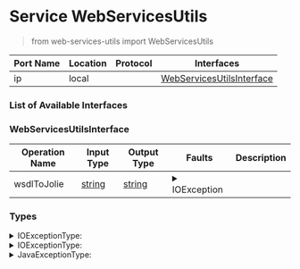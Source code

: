 <!-- markdownlint-disable -->
<!-- editorconfig-checker-disable -->
<!-- cSpell:disable -->

# Service WebServicesUtils

> from web-services-utils import WebServicesUtils

| Port Name | Location | Protocol | Interfaces |
| --- | --- | --- | --- |
| ip | local | | <a href='#WebServicesUtilsInterface'>WebServicesUtilsInterface</a> |

### List of Available Interfaces

### WebServicesUtilsInterface

| Operation Name | Input Type | Output Type | Faults | Description |
| --- | --- | --- | --- | --- |
| wsdlToJolie | <a href="#string">string</a> | <a href='#string'>string</a> | <details><summary>IOException</summary><a href='#0#IOExceptionType'>0#IOExceptionType</a></details> |  |


### Types

<details>
<summary><span id="IOExceptionType">IOExceptionType: 
</span>
</summary>

##### Type Declaration
<pre>
<a href='#JavaExceptionType'>JavaExceptionType</a>
</pre>
</details>
<details>
<summary><span id="IOExceptionType">IOExceptionType: 
</span>
</summary>

##### Type Declaration
<pre>
<a href='#IOExceptionType'>IOExceptionType</a>
</pre>
</details>
<details>
<summary><span id="JavaExceptionType">JavaExceptionType: 
</span>
</summary>

##### Type Declaration
<pre>
string &#123;
&nbsp;&nbsp;stackTrace[1,1]: string // 
&#125;
</pre>
</details>
